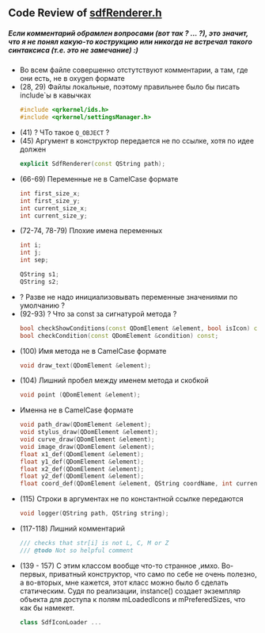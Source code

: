 ## Code Review of [sdfRenderer.h](https://github.com/qreal/qreal/blob/master/qrgui/plugins/pluginManager/sdfRenderer.h)
##### Если комментарий обрамлен вопросами (вот так ? ... ?), это значит, что я не понял какую-то кострукцию или никогда не встречал такого синтаксиса (т.е. это не замечание) :)

* Во всем файле совершенно отстутствуют комментарии, а там, где они есть, не в oxygen формате
* (28, 29) Файлы локальные, поэтому правильнее было бы писать include`ы в кавычках
  ```cpp
  #include <qrkernel/ids.h>
  #include <qrkernel/settingsManager.h>
  ```
* (41) ? ЧТо такое `Q_OBJECT` ?
* (45) Аргумент в конструктор передается не по ссылке, хотя по идее должен
  ```cpp
  explicit SdfRenderer(const QString path);
  ```
* (66-69) Переменные не в CamelCase формате
  ```cpp
  int first_size_x;
  int first_size_y;
  int current_size_x;
  int current_size_y;
  ```
* (72-74, 78-79) Плохие имена переменных 
  ```cpp
  int i;
  int j;
  int sep;
  ```
  ```cpp
  QString s1;
  QString s2;
  ```
* ? Разве не надо инициализовывать переменные значениями по умолчанию ?
* (92-93) ? Что за const за сигнатурой метода ?
  ```cpp
  bool checkShowConditions(const QDomElement &element, bool isIcon) const;
  bool checkCondition(const QDomElement &condition) const;
  ```
* (100) Имя метода не в CamelCase формате
  ```cpp
  void draw_text(QDomElement &element);
  ```
* (104) Лишний пробел между именем метода и скобкой
  ```cpp
  void point (QDomElement &element);
  ```
* Именна не в CamelCase формате
  ```cpp
  void path_draw(QDomElement &element);
  void stylus_draw(QDomElement &element);
  void curve_draw(QDomElement &element);
  void image_draw(QDomElement &element);
  float x1_def(QDomElement &element);
  float y1_def(QDomElement &element);
  float x2_def(QDomElement &element);
  float y2_def(QDomElement &element);
  float coord_def(QDomElement &element, QString coordName, int current_size, int first_size);
  ```
* (115) Строки в аргументах не по константной ссылке передаются
  ```cpp
  void logger(QString path, QString string);
  ```
* (117-118) Лишний комментарий
  ```cpp
  /// checks that str[i] is not L, C, M or Z
  /// @todo Not so helpful comment
  ```
* (139 - 157) С этим классом вообще что-то странное ,имхо. Во-первых, приватный конструктор, что само по себе не очень     полезно, а во-вторых, мне кажется, этот класс можно было б сделать статическим. Судя по реализации, instance() создает экземпляр объекта для доступа к полям mLoadedIcons и mPreferedSizes, что как бы намекет.  
  ```cpp
  class SdfIconLoader ...
  ```
